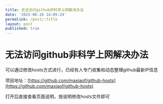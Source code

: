 ```yaml
---
title: 无法访问github非科学上网解决办法
date: '2025-06-26 14:05:24'
permalink: /post/:title
layout: post
published: true
---
```


# 无法访问github非科学上网解决办法

可以通过修改hosts方式进行，已经有人专门收集和动态整理github最新IP信息

项目地址：[https://github.com/maxiaof/github-hosts](https://github.com/maxiaof/github-hosts)

打开后直接查看页面说明，按说明修改hosts文件即可

‍
